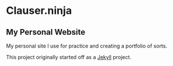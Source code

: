 # Clauser.ninja
My Personal Website
----
My personal site I use for practice and creating a portfolio of sorts.

This project originally started off as a [Jekyll](https://jekyllrb.com) project.
